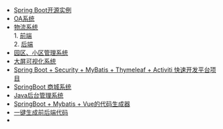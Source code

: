  - [Spring Boot开源实例](http://springboot.fun/)
 - [OA系统](https://gitee.com/aaluoxiang/oa_system)
 - [物流系统]()    
         1. [前端](https://github.com/anselleeyy/logistics-front)        
         2. [后端](https://github.com/anselleeyy/logistics-back)
 - [园区、小区管理系统](https://gitee.com/fcba_zzm/ics-park)
 - [大屏可视化系统](https://mp.weixin.qq.com/s/9eVpHLSwtrRy7Hk58ZIu-g)  
 - [Spring Boot + Security + MyBatis + Thymeleaf + Activiti 快速开发平台项目](https://gitee.com/pear-admin/Pear-Admin-Layui)
 - [SpringBoot 商城系统](https://gitee.com/qiguliuxing/dts-shop)
 - [Java后台管理系统](https://github.com/huanzi-qch/base-admin)
 - [SpringBoot + Mybatis + Vue的代码生成器](https://gitee.com/durcframework/code-gen)
 - [一键生成前后端代码](https://github.com/zhangdaiscott/jeecg-boot)
 - 
      